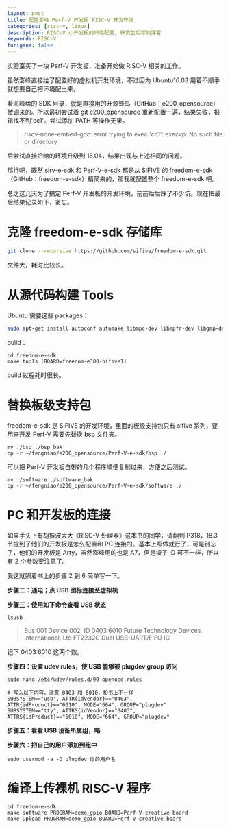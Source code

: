 ```yaml
---
layout: post
title: 配置澎峰 Perf-V 开发板 RISC-V 开发环境
categories: [risc-v, linux]
description: RISC-V 小开发板的环境配置, 研究生后写的博客
keywords: RISC-V
furigana: false
---
```

实验室买了一块 Perf-V 开发板，准备开始做 RISC-V 相关的工作。

虽然澎峰直接给了配置好的虚拟机开发环境，不过因为 Ubuntu16.03 用着不顺手就想要自己把环境配出来。

看澎峰给的 SDK 目录，就是直接用的开源蜂鸟（GitHub：e200_opensource）微调来的。所以最初尝试着 git e200_opensource 重新配置一遍，结果失败，报错找不到'cc1'。尝试添加 PATH 等操作无果。

> riscv-none-embed-gcc: error trying to exec 'cc1': execvp: No such file or directory

后尝试直接把给的环境升级到 18.04，结果出现与上述相同的问题。

那行吧，既然 sirv-e-sdk 和 Perf-V-e-sdk 都是从 SIFIVE 的 freedom-e-sdk（GitHub：freedom-e-sdk）精简来的，那我就配置整个 freedom-e-sdk 吧。

总之这几天为了搞定 Perf-V 开发板的开发环境，前前后后踩了不少坑。现在把最后结果记录如下，备忘。

# 克隆 freedom-e-sdk 存储库

``` sh
git clone --recursive https://github.com/sifive/freedom-e-sdk.git
```

文件大，耗时比较长。

# 从源代码构建 Tools

Ubuntu 需要这些 packages：

``` sh
sudo apt-get install autoconf automake libmpc-dev libmpfr-dev libgmp-dev gawk bison flex texinfo libtool libusb-1.0-0-dev make g++ pkg-config libexpat1-dev zlib1g-dev
```

build：

``` 
cd freedom-e-sdk
make tools [BOARD=freedom-e300-hifive1]
```

build 过程耗时很长。

# 替换板级支持包

freedom-e-sdk 是 SIFIVE 的开发环境，里面的板级支持包只有 sifive 系列，要用来开发 Perf-V 需要先替换 bsp 文件夹。

``` 
mv ./bsp ./bsp_bak
cp -r ~/fengniao/e200_opensource/Perf-V-e-sdk/bsp ./
```

可以把 Perf-V 开发板自带的几个程序顺便复制过来，方便之后测试。

``` 
mv ./software ./software_bak
cp -r ~/fengniao/e200_opensource/Perf-V-e-sdk/software ./
```

# PC 和开发板的连接

如果手头上有胡振波大大《RISC-V 处理器》这本书的同学，请翻到 P318，18.3 节提到了他们的开发板是怎么配置和 PC 连接的。基本上照做就行了，可是别忘了，他们的开发板是 Arty，虽然澎峰用的也是 A7，但是板子 ID 可不一样，所以有 2 个参数要注意了。

我这就照着书上的步骤 2 到 6 简单写一下。

**步骤二：通电；点 USB 图标连接至虚拟机**

**步骤三：使用如下命令查看 USB 状态**

``` 
lsusb
```

> Bus 001 Device 002: ID 0403:6010 Future Technology Devices International, Ltd FT2232C Dual USB-UART/FIFO IC

记下 0403:6010 这两个数。

**步骤四：设置 udev rules，使 USB 能够被 plugdev group 访问**

``` 
sudo nano /etc/udev/rules.d/99-openocd.rules
```

``` 
# 写入以下内容，注意 0403 和 6010，和书上不一样
SUBSYSTEM=="usb", ATTR{idVendor}=="0403",
ATTR{idProduct}=="6010", MODE="664", GROUP="plugdev"
SUBSYSTEM=="tty", ATTRS{idVendor}=="0403",
ATTRS{idProduct}=="6010", MODE="664", GROUP="plugdev"
```

**步骤五：看看 USB 设备所属组，略**

**步骤六：把自己的用户添加到组中**

``` 
sudo usermod -a -G plugdev 你的用户名
```

# 编译上传裸机 RISC-V 程序

``` 
cd freedom-e-sdk
make software PROGRAM=demo_gpio BOARD=Perf-V-creative-board
make upload PROGRAM=demo_gpio BOARD=Perf-V-creative-board
```
